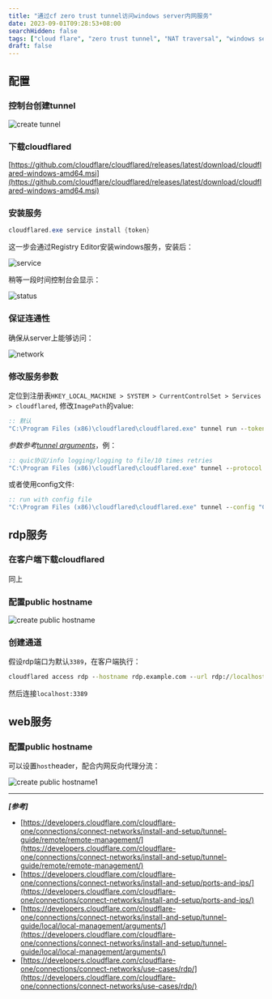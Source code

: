 ```yaml
---
title: "通过cf zero trust tunnel访问windows server内网服务"
date: 2023-09-01T09:28:53+08:00
searchHidden: false
tags: ["cloud flare", "zero trust tunnel", "NAT traversal", "windows server"]
draft: false
---
```


## 配置
### 控制台创建tunnel
![create tunnel](/images/ipv6_only_nas/scrshot01.png)

### 下载cloudflared
[https://github.com/cloudflare/cloudflared/releases/latest/download/cloudflared-windows-amd64.msi](https://github.com/cloudflare/cloudflared/releases/latest/download/cloudflared-windows-amd64.msi)

### 安装服务
```powershell
cloudflared.exe service install {token}
```
这一步会通过Registry Editor安装windows服务，安装后：

![service](/images/ipv6_only_nas/scrshot02.png)

稍等一段时间控制台会显示：

![status](/images/ipv6_only_nas/scrshot03.png)

### 保证连通性

确保从server上能够访问：

![network](/images/ipv6_only_nas/scrshot04.png)

### 修改服务参数

定位到注册表`HKEY_LOCAL_MACHINE > SYSTEM > CurrentControlSet > Services > cloudflared`, 修改`ImagePath`的value:

```cmd
:: 默认
"C:\Program Files (x86)\cloudflared\cloudflared.exe" tunnel run --token {token}
```

*参数参考[tunnel arguments](https://developers.cloudflare.com/cloudflare-one/connections/connect-networks/install-and-setup/tunnel-guide/local/local-management/arguments/)*，例：
```cmd
:: quic协议/info logging/logging to file/10 times retries
"C:\Program Files (x86)\cloudflared\cloudflared.exe" tunnel --protocol quic --logfile "C:\Program Files (x86)\cloudflared\info.log" --loglevel info --retries 10 run --token {token}
```

或者使用config文件:
```cmd
:: run with config file
"C:\Program Files (x86)\cloudflared\cloudflared.exe" tunnel --config "C:\Program Files (x86)\cloudflared\config.yml" run
```

## rdp服务

### 在客户端下载cloudflared
同上

### 配置public hostname

![create public hostname](/images/ipv6_only_nas/scrshot05.png)

### 创建通道

假设rdp端口为默认`3389`，在客户端执行：

```cmd
cloudflared access rdp --hostname rdp.example.com --url rdp://localhost:3389
```

然后连接`localhost:3389`

## web服务

### 配置public hostname

可以设置`host`header，配合内网反向代理分流：

![create public hostname1](/images/ipv6_only_nas/scrshot06.png)

--- 

***[参考]***

- [https://developers.cloudflare.com/cloudflare-one/connections/connect-networks/install-and-setup/tunnel-guide/remote/remote-management/](https://developers.cloudflare.com/cloudflare-one/connections/connect-networks/install-and-setup/tunnel-guide/remote/remote-management/)
- [https://developers.cloudflare.com/cloudflare-one/connections/connect-networks/install-and-setup/ports-and-ips/](https://developers.cloudflare.com/cloudflare-one/connections/connect-networks/install-and-setup/ports-and-ips/)
- [https://developers.cloudflare.com/cloudflare-one/connections/connect-networks/install-and-setup/tunnel-guide/local/local-management/arguments/](https://developers.cloudflare.com/cloudflare-one/connections/connect-networks/install-and-setup/tunnel-guide/local/local-management/arguments/)
- [https://developers.cloudflare.com/cloudflare-one/connections/connect-networks/use-cases/rdp/](https://developers.cloudflare.com/cloudflare-one/connections/connect-networks/use-cases/rdp/)


